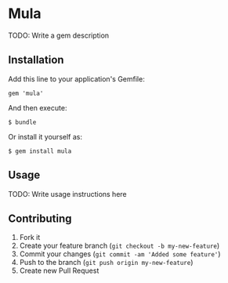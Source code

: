 # Mula

TODO: Write a gem description

## Installation

Add this line to your application's Gemfile:

    gem 'mula'

And then execute:

    $ bundle

Or install it yourself as:

    $ gem install mula

## Usage

TODO: Write usage instructions here

## Contributing

1. Fork it
2. Create your feature branch (`git checkout -b my-new-feature`)
3. Commit your changes (`git commit -am 'Added some feature'`)
4. Push to the branch (`git push origin my-new-feature`)
5. Create new Pull Request
